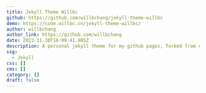 ```yaml
---
title: Jekyll Theme Willbc
github: https://github.com/willbchang/jekyll-theme-willbc
demo: https://code.willbc.cn/jekyll-theme-willbc/
author: willbchang
author_link: https://github.com/willbchang
date: 2023-11-30T16:09:41.905Z
description: A personal jekyll theme for my github pages, forked from cayman.
ssg:
  - Jekyll
css: []
cms: []
category: []
draft: false
---
```

